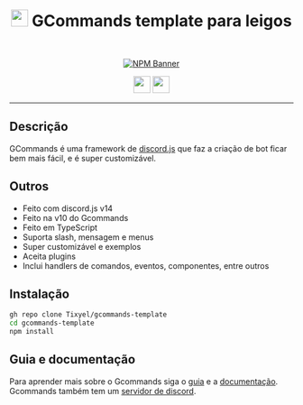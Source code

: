 <div align="center">
    
   # <img src="https://cdn.discordapp.com/avatars/834822955229380619/7d0142158babe0375e7cc633e87c06d4.png" height="30"> GCommands template para leigos
    
  <br />
  <p>
    <a href="https://www.npmjs.com/package/gcommands"><img src="https://nodei.co/npm/gcommands.png?downloads=true&stars=true" alt="NPM Banner"></a>
  </p>
  <p>
    <a href="https://github.com/Garlic-Team/GCommands"><img src="https://img.shields.io/badge/Open-Source-blue?style=for-the-badge" height="30" /></a>
    <img src="https://img.shields.io/badge/Made%20With-TypeScript-red?style=for-the-badge" height="30" />
  </p>
</div>

---

## Descrição
GCommands é uma framework de [discord.js](https://discord.js.org) que faz a criação de bot ficar bem mais fácil, e é super customizável.

## Outros
- Feito com discord.js v14
- Feito na v10 do Gcommands
- Feito em TypeScript
- Suporta slash, mensagem e menus
- Super customizável e exemplos
- Aceita plugins
- Inclui handlers de comandos, eventos, componentes, entre outros


## Instalação
```sh
gh repo clone Tixyel/gcommands-template
cd gcommands-template
npm install 
```

## Guia e documentação
Para aprender mais sobre o Gcommands siga o [guia](https://garlic-team.js.org/guide/) e a [documentação](https://garlic-team.js.org/docs/#/docs/gcommands/latest/general/welcome).  
Gcommands também tem um [servidor de discord](https://discord.gg/AjKJSBbGm2).
